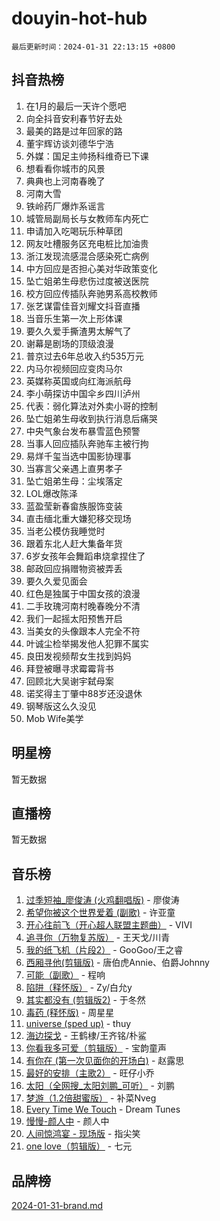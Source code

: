 # douyin-hot-hub

`最后更新时间：2024-01-31 22:13:15 +0800`

## 抖音热榜

1. 在1月的最后一天许个愿吧
1. 向全抖音安利春节好去处
1. 最美的路是过年回家的路
1. 董宇辉访谈刘德华宁浩
1. 外媒：国足主帅扬科维奇已下课
1. 想看看你城市的风景
1. 典典也上河南春晚了
1. 河南大雪
1. 铁岭药厂爆炸系谣言
1. 城管局副局长与女教师车内死亡
1. 申请加入吃喝玩乐种草团
1. 网友吐槽服务区充电桩比加油贵
1. 浙江发现流感混合感染死亡病例
1. 中方回应是否担心美对华政策变化
1. 坠亡姐弟生母悲伤过度被送医院
1. 校方回应传插队奔驰男系高校教师
1. 张艺谋雷佳音刘耀文抖音直播
1. 当音乐生第一次上形体课
1. 要久久爱手撕渣男太解气了
1. 谢幕是剧场的顶级浪漫
1. 普京过去6年总收入约535万元
1. 内马尔视频回应变肉马尔
1. 英媒称英国或向红海派航母
1. 李小萌探访中国伞乡四川泸州
1. 代表：弱化算法对外卖小哥的控制
1. 坠亡姐弟生母收到执行消息后痛哭
1. 中央气象台发布暴雪蓝色预警
1. 当事人回应插队奔驰车主被行拘
1. 易烊千玺当选中国影协理事
1. 当寡言父亲遇上直男孝子
1. 坠亡姐弟生母：尘埃落定
1. LOL爆改陈泽
1. 蓝盈莹新春畲族服饰变装
1. 直击缅北重大嫌犯移交现场
1. 当老公模仿我睡觉时
1. 跟着东北人赶大集备年货
1. 6岁女孩年会舞蹈串烧拿捏住了
1. 邮政回应捐赠物资被弄丢
1. 要久久爱见面会
1. 红色是独属于中国女孩的浪漫
1. 二手玫瑰河南村晚春晚分不清
1. 我们一起摇太阳预售开启
1. 当美女的头像跟本人完全不符
1. 叶诚尘检举揭发他人犯罪不属实
1. 良田发视频帮女生找到妈妈
1. 拜登被曝寻求霉霉背书
1. 回顾北大吴谢宇弑母案
1. 诺奖得主丁肇中88岁还没退休
1. 钢琴版这么久没见
1. Mob Wife美学

## 明星榜

暂无数据

## 直播榜

暂无数据

## 音乐榜

1. [过季短袖_廖俊涛 (火鸡翻唱版)](https://sf6-cdn-tos.douyinstatic.com/obj/tos-cn-ve-2774/ogQVJl0tRBKxQgZji7YClFEBrVDeHpPTWfCZbQ) - 廖俊涛
1. [希望你被这个世界爱着 (副歌)](https://sf86-cdn-tos.douyinstatic.com/obj/tos-cn-ve-2774/oUHCmWQfZlE3QQBKBeD8rCFLpJzPgCpImhsxMt) - 许亚童
1. [开心往前飞（开心超人联盟主题曲）](https://sf86-cdn-tos.douyinstatic.com/obj/tos-cn-ve-2774/9d8fb7c82cf1421fb93a9fe925275e0a) - VIVI
1. [追寻你（万物复苏版）](https://sf86-cdn-tos.douyinstatic.com/obj/tos-cn-ve-2774/oYeAZJsbjIDit9APmBg8u6uDUQnHmoCf3gbo74) - 王天戈/川青
1. [我的纸飞机（片段2）](https://sf3-cdn-tos.douyinstatic.com/obj/tos-cn-ve-2774/oM2ZrKcg2CD5AeRB2gkeXOFB1IxAGJdZPazYHf) - GooGoo/王之睿
1. [西厢寻他(剪辑版)](https://sf86-cdn-tos.douyinstatic.com/obj/tos-cn-ve-2774/oUsAVfAQKlRNxEv5qxvIB8o5qmIWUcXbzJKJhw) - 唐伯虎Annie、伯爵Johnny
1. [可能（副歌）](https://sf86-cdn-tos.douyinstatic.com/obj/tos-cn-ve-2774/cde1731888894259b333569393c2fb51) - 程响
1. [陷阱（释怀版）](https://sf86-cdn-tos.douyinstatic.com/obj/tos-cn-ve-2774/oE8C21LeZrzKLDFfQYgMzx4GAIHageG5IzayY7) - Zy/白允y
1. [其实都没有 (剪辑版2)](https://sf3-cdn-tos.douyinstatic.com/obj/tos-cn-ve-2774/oEBNQenHZtBhxYjGgUDQk0BCHTigQafgFlbQ7k) - 于冬然
1. [毒药 (释怀版)](https://sf86-cdn-tos.douyinstatic.com/obj/tos-cn-ve-2774/oYILMEAzspdZBIzy4frJNB8ZHPHWAhiwowd4Ad) - 周星星
1. [universe (sped up)](https://sf3-cdn-tos.douyinstatic.com/obj/tos-cn-ve-2774/oIQnurQLDCsdYeegkM4CKuVb23MZBXtX6QB8bv) - thuy
1. [海边探戈](https://sf86-cdn-tos.douyinstatic.com/obj/tos-cn-ve-2774/os9gE0VQCGqt6VQkZDyBBYvfSDY0QFe3vVmubn) - 王鹤棣/王齐铭/朴鲨
1. [你看我多可爱（剪辑版）](https://sf6-cdn-tos.douyinstatic.com/obj/tos-cn-ve-2774/018d241ee66a4a189b2fa9ea2fe3363d) - 宝韵童声
1. [有你在 (第一次见面你的开场白)](https://sf6-cdn-tos.douyinstatic.com/obj/tos-cn-ve-2774/oAthrQ3ClJBfI57uBoFEgNDYtNCZ0TSYQQfxQ0) - 赵露思
1. [最好的安排（主歌2）](https://sf6-cdn-tos.douyinstatic.com/obj/tos-cn-ve-2774/oMMZX1DuHpMwgoDztBmZswgQnbCeeANZxBHkFY) - 旺仔小乔
1. [太阳（全网搜_太阳刘鹏_可听）](https://sf86-cdn-tos.douyinstatic.com/obj/tos-cn-ve-2774/ogWbyIQnlBFImVbeDocRdCIYtBHlbJXgfZMvgz) - 刘鹏
1. [梦游（1.2倍甜蜜版）](https://sf6-cdn-tos.douyinstatic.com/obj/tos-cn-ve-2774/o4gyAUm8hwufoEABmwVIiQtHsFuGzAEEWtNMzo) - 补菜Nveg
1. [Every Time We Touch](https://sf86-cdn-tos.douyinstatic.com/obj/tos-cn-ve-2774/ogN6lUKQeBBfEVhIOMikG1CcJjugxk1tztZyhP) - Dream Tunes
1. [慢慢-颜人中](https://sf6-cdn-tos.douyinstatic.com/obj/tos-cn-ve-2774/ocjHNfBXdBxQNC8ZGAeoLMFTUgtBg8bkExunDC) - 颜人中
1. [人间惊鸿宴 - 现场版](https://sf86-cdn-tos.douyinstatic.com/obj/tos-cn-ve-2774/osF4mrPePAf2Yv8Wfr5fATCHZwL5h1QiGQAKwz) - 指尖笑
1. [one love（剪辑版）](https://sf86-cdn-tos.douyinstatic.com/obj/tos-cn-ve-2774/o4utbbKzHedACBQ0bkG7ZBgUvDQzbBDnYd1f1k) - 七元

## 品牌榜

[2024-01-31-brand.md](2024-01-31-brand.md)
